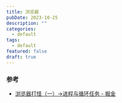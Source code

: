 ```yaml
---
title: 浏览器
pubDate: 2023-10-25
description: ""
categories:
  - default
tags:
  - default
featured: false
draft: true
---
```

### 参考

- [浏览器打怪（一）->进程与循环任务 - 掘金](https://juejin.cn/post/6906462594001960974)